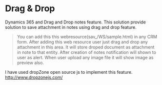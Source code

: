 # Drag & Drop
Dynamics 365 and Drag and Drop notes feature. 
This solution provide solution to save attachment in notes using drag and drop feature.
>You can add this this webresource(sav_/WS/sample.html) in any CRM form.
>After adding this web resource user just drag and drop any attachment in this area.
>It will store droped document as attachment in note to that entity.
>After creation of notes notification will shown to user as alert.
>When user upload any image file it will show image as preview also.

I have used dropZone open source js to implement this feature.
http://www.dropzonejs.com/
